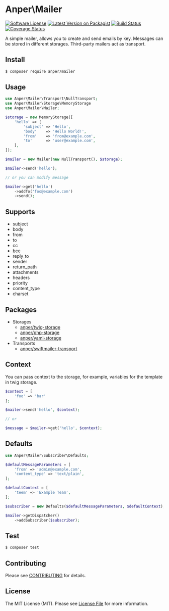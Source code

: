 # Anper\Mailer

[![Software License][ico-license]](LICENSE.md)
[![Latest Version on Packagist][ico-version]][link-packagist]
[![Build Status][ico-travis]][link-travis]
[![Coverage Status][ico-coverage]][link-coverage]

A simple mailer, allows you to create and send emails by key. Messages can be stored in different storages. Third-party mailers act as transport.

## Install

``` bash
$ composer require anper/mailer
```

## Usage
```php
use Anper\Mailer\Transport\NullTransport;
use Anper\Mailer\Storage\MemoryStorage
use Anper\Mailer\Mailer;

$storage = new MemoryStorage([
    'hello' => [
        'subject' => 'Hello',
        'body'    => 'Hello World!',
        'from'    => 'from@example.com',
        'to'      => 'user@example.com',
    ],
]);

$mailer = new Mailer(new NullTransport(), $storage);

$mailer->send('hello');

// or you can modify message

$mailer->get('hello')
    ->addTo('foo@example.com')
    ->send();
```

## Supports
* subject
* body
* from
* to
* cc
* bcc
* reply_to
* sender
* return_path
* attachments
* headers
* priority
* content_type
* charset

## Packages
* Storages
    * [anper/twig-storage](https://github.com/perevoshchikov/twig-storage)
    * [anper/php-storage](https://github.com/perevoshchikov/php-storage)
    * [anper/yaml-storage](https://github.com/perevoshchikov/yaml-storage)
* Transports
    * [anper/swiftmailer-transport](https://github.com/perevoshchikov/swiftmailer-transport)

## Context
You can pass context to the storage, for example, variables for the template in twig storage.

```php
$context = [
    'foo' => 'bar'
];

$mailer->send('hello', $context);

// or

$message = $mailer->get('hello', $context);
```

## Defaults
```php
use Anper\Mailer\Subscriber\Defaults;

$defaultMessageParameters = [
    'from' => 'admin@example.com',
    'content_type' => 'text/plain',
];

$defaultContext = [
    'teem' => 'Example Team',
];

$subscriber = new Defaults($defaultMessageParameters, $defaultContext);

$mailer->getDispatcher()
    ->addSubscriber($subscriber);
```

## Test

``` bash
$ composer test
```

## Contributing

Please see [CONTRIBUTING](CONTRIBUTING.md) for details.

## License

The MIT License (MIT). Please see [License File](LICENSE.md) for more information.

[ico-version]: https://img.shields.io/packagist/v/anper/mailer.svg?style=flat-square
[ico-license]: https://img.shields.io/badge/license-MIT-brightgreen.svg?style=flat-square
[ico-travis]: https://img.shields.io/travis/perevoshchikov/mailer/master.svg?style=flat-square
[ico-coverage]: https://img.shields.io/coveralls/github/perevoshchikov/mailer/master.svg?style=flat-square

[link-packagist]: https://packagist.org/packages/anper/mailer
[link-travis]: https://travis-ci.org/perevoshchikov/mailer
[link-coverage]: https://coveralls.io/github/perevoshchikov/mailer?branch=master
